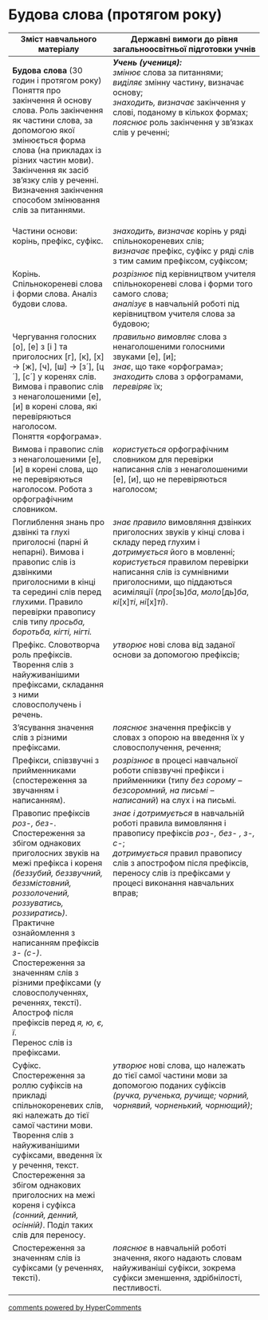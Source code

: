<div id="hypercomments_widget" class="js-hypercomments-widget invisible"></div>

# Будова слова (протягом року)

<table>
  <tr>
    <td width="40%" align="center"><b>Зміст навчального матеріалу</b></td>
    <td width="60%" align="center"><b>Державні вимоги до рівня загальноосвітньої підготовки учнів</b></td>
  </tr>
<tbody>
  <tr>
    <td width="40%" style="vertical-align:top !important;">
    <p><b>Будова слова</b> (30 годин і протягом року)<br>
Поняття про закінчення й основу слова. Роль закінчення як частини слова, за допомогою якої змінюється форма слова (на прикладах із різних частин мови). Закінчення як засіб зв’язку слів у реченні. Визначення закінчення способом змінювання слів за питаннями.</td>
    <td width="60%" style="vertical-align:top !important;">
<i><b>Учень (учениця):</b></i><br>
<i>змінює</i> слова за питаннями; <br>
<i>виділяє</i> змінну частину, визначає основу;<br>
<i>знаходить, визначає</i> закінчення у слові, поданому в кількох формах; <i>пояснює</i> роль закінчення у зв’язках слів у реченні;<br></td>
  </tr>
  <tr>
    <td width="40%" style="vertical-align:top !important;">
Частини основи: корінь, префікс, суфікс.</td>
    <td width="60%" style="vertical-align:top !important;">
<i>знаходить, визначає</i> корінь у ряді спільнокореневих слів;<br>
<i>визначає</i> префікс, суфікс у ряді слів з тим самим префіксом, суфіксом;<br></td>
  </tr>
  <tr>
    <td width="40%" style="vertical-align:top !important;">
Корінь. Спільнокореневі слова і форми слова. Аналіз будови слова.</td>
    <td width="60%" style="vertical-align:top !important;">
<i>розрізнює</i> під керівництвом учителя спільнокореневі слова і форми того самого слова;<br>
<i>аналізує</i> в навчальній роботі під керівництвом учителя слова за будовою;<br></td>
  </tr>
  <tr>
    <td width="40%" style="vertical-align:top !important;">
Чергування голосних [о], [е] з [і ] та приголосних [г], [к], [х] → [ж], [ч], [ш] → [з´], [ц´], [с´] у коренях слів.<br>
Вимова і правопис слів з ненаголошеними [е], [и] в корені слова, які перевіряються наголосом.<br>
Поняття «орфограма».<br> </td>
    <td width="60%" style="vertical-align:top !important;">
<i>правильно вимовляє</i> слова з ненаголошеними голосними звуками [е], [и];<br>
<i>знає</i>, що таке «орфограма»; <i>знаходить</i> слова з орфограмами, <i>перевіряє</i> їх;<br></td>
  </tr>
  <tr>
    <td width="40%" style="vertical-align:top !important;">
Вимова і правопис слів з ненаголошеними [е], [и] в корені слова, що не перевіряються наголосом. Робота з орфографічним словником.</td>
    <td width="60%" style="vertical-align:top !important;">
<i>користується</i> орфографічним словником для перевірки написання слів з ненаголошеними [е], [и], що не перевіряються наголосом;</td>
  </tr>
  <tr>
    <td width="40%" style="vertical-align:top !important;">
Поглиблення знань про дзвінкі та глухі приголосні (парні й непарні). Вимова і правопис слів із дзвінкими приголосними в кінці та середині слів перед глухими. Правило перевірки правопису слів типу <i>просьба, боротьба, кігті, нігті.</i></td>
    <td width="60%" style="vertical-align:top !important;">
<i>знає правило</i> вимовляння дзвінких приголосних звуків у кінці слова і складу перед глухим і <i>дотримується</i> його в мовленні;<br>
<i>користується</i> правилом перевірки написання слів із сумнівними приголосними, що піддаються асиміляції (<i>про</i>[зь]<i>ба</i>, <i>моло</i>[дь]<i>ба</i>, <i>кі</i>[х]<i>ті</i>, <i>ні</i>[х]<i>ті</i>).</td>
  </tr>
  <tr>
    <td width="40%" style="vertical-align:top !important;">
Префікс. Словотворча роль префіксів. Творення слів з найуживанішими префіксами, складання з ними словосполучень і речень. </td>
    <td width="60%" style="vertical-align:top !important;">
<i>утворює</i> нові слова від заданої основи за допомогою префіксів;</td>
  </tr>
  <tr>
    <td width="40%" style="vertical-align:top !important;">
З’ясування значення слів з різними префіксами.</td>
    <td width="60%" style="vertical-align:top !important;">
<i>пояснює</i> значення префіксів у словах з опорою на введення їх у словосполучення, речення;</td>
  </tr>
  <tr>
    <td width="40%" style="vertical-align:top !important;">
Префікси, співзвучні з прийменниками (спостереження за звучанням і написанням).</td>
    <td width="60%" style="vertical-align:top !important;">
<i>розрізнює</i> в процесі навчальної роботи співзвучні префікси і прийменники (типу <i>без сорому – безсоромний, на письмі – написаний</i>) на слух і на письмі.</td>
  </tr>
  <tr>
    <td width="40%" style="vertical-align:top !important;">
Правопис префіксів <i>роз-, без-</i>. Спостереження за збігом однакових приголосних звуків на межі префікса і кореня <i>(беззубий, беззвучний, беззмістовний, роззолочений, роззуватись, роззиратись)</i>. Практичне ознайомлення з написанням префіксів <i>з- (с-)</i>.<br>
Спостереження за значенням слів з різними префіксами (у словосполученнях, реченнях, тексті).<br>
Апостроф після префіксів перед <i>я, ю, є, ї</i>.<br>
Перенос слів із префіксами.<br<</td>
    <td width="60%" style="vertical-align:top !important;">
<i>знає і дотримується</i> в навчальній роботі правила вимовляння і правопису префіксів <i>роз-, без- , з-, с-</i>;<br> 
<i>дотримується</i> правил правопису слів з апострофом після префіксів, переносу слів із префіксами у процесі виконання навчальних вправ;
</td>
  </tr>
  <tr>
    <td width="40%" style="vertical-align:top !important;">
Суфікс. Спостереження за роллю суфіксів на прикладі спільнокореневих слів, які належать до тієї самої частини мови. 
Творення слів з найуживанішими суфіксами, введення їх у речення,  текст. Спостереження за збігом однакових приголосних на межі кореня і суфікса <i>(сонний, денний, осінній)</i>. Поділ таких слів для переносу.</td>
    <td width="60%" style="vertical-align:top !important;">
<i>утворює</i> нові слова, що належать до тієї самої частини мови за допомогою поданих суфіксів <i>(ручка, рученька, ручище; чорний, чорнявий, чорненький, чорнющий)</i>;</td>
  </tr>
  <tr>
    <td width="40%" style="vertical-align:top !important;">
Спостереження за значенням слів із суфіксами (у реченнях, тексті).</td>
    <td width="60%" style="vertical-align:top !important;">
<i>пояснює</i> в навчальній роботі значення, якого надають словам найуживаніші суфікси, зокрема суфікси зменшення, здрібнілості, пестливості. </td>
  </tr>
</tbody>
</table>

<div class="js-hypercomments-container">
<a href="http://hypercomments.com" class="hc-link" title="comments widget">comments powered by HyperComments</a>
</div>
